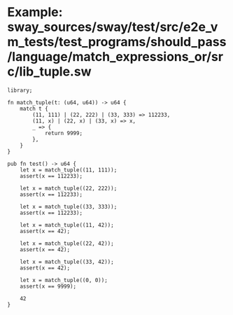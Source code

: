 # Example: sway_sources/sway/test/src/e2e_vm_tests/test_programs/should_pass/language/match_expressions_or/src/lib_tuple.sw

```sway
library;

fn match_tuple(t: (u64, u64)) -> u64 {
    match t {
        (11, 111) | (22, 222) | (33, 333) => 112233,
        (11, x) | (22, x) | (33, x) => x,
        _ => {
            return 9999;
        },
    }
}

pub fn test() -> u64 {
    let x = match_tuple((11, 111));
    assert(x == 112233);

    let x = match_tuple((22, 222));
    assert(x == 112233);

    let x = match_tuple((33, 333));
    assert(x == 112233);

    let x = match_tuple((11, 42));
    assert(x == 42);

    let x = match_tuple((22, 42));
    assert(x == 42);

    let x = match_tuple((33, 42));
    assert(x == 42);

    let x = match_tuple((0, 0));
    assert(x == 9999);

    42
}

```
